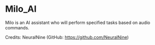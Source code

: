 # Milo_AI
Milo is an AI assistant who will perform specified tasks based on audio commands.

Credits: NeuralNine (GitHub: https://github.com/NeuralNine)
